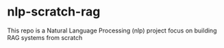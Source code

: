 # nlp-scratch-rag
This repo is a Natural Language Processing (nlp) project focus on building RAG systems from scratch
